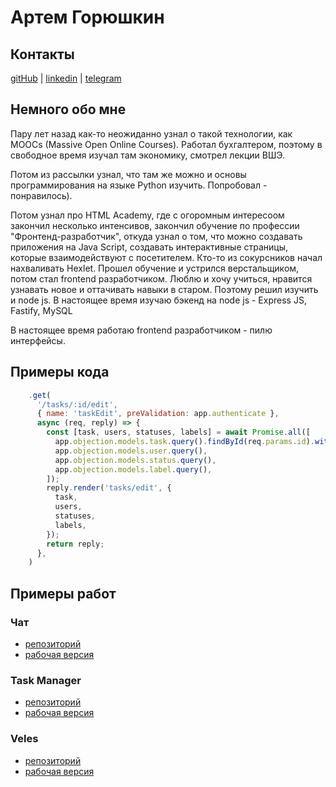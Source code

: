 # Артем Горюшкин

## Контакты

[gitHub](https://github.com/gorushkin) | [linkedin](https://www.linkedin.com/in/gorushkin/) | [telegram](http://t.me/artyomgorushkin)

## Немного обо мне

Пару лет назад как-то неожиданно узнал о такой технологии, как MOOCs (Massive Open Online Courses). Работал бухгалтером, поэтому в свободное время изучал там экономику, смотрел лекции ВШЭ.

Потом из рассылки узнал, что там же можно и основы программирования на языке Python изучить. Попробовал - понравилось).

Потом узнал про HTML Academy, где с огоромным интересоом закончил несколько интенсивов, закончил обучение по профессии "Фронтенд-разработчик", откуда узнал о том, что можно создавать приложения на Java Script, создавать интерактивные страницы, которые взаимодействуют с посетителем. Кто-то из сокурсников начал нахваливать Hexlet. Прошел обучение и устрился верстальщиком, потом стал frontend разработчиком. Люблю и хочу учиться, нравится узнавать новое и оттачивать навыки в старом. Поэтому решил изучить и node js. В настоящее время изучаю бэкенд на node js - Express JS, Fastify, MySQL

В настоящее время работаю frontend разработчиком - пилю интерфейсы.

## Примеры кода

```javascript
    .get(
      '/tasks/:id/edit',
      { name: 'taskEdit', preValidation: app.authenticate },
      async (req, reply) => {
        const [task, users, statuses, labels] = await Promise.all([
          app.objection.models.task.query().findById(req.params.id).withGraphJoined('labels'),
          app.objection.models.user.query(),
          app.objection.models.status.query(),
          app.objection.models.label.query(),
        ]);
        reply.render('tasks/edit', {
          task,
          users,
          statuses,
          labels,
        });
        return reply;
      },
    )
```

## Примеры работ
### Чат

* [репозиторий](https://github.com/gorushkin/frontend-project-lvl1)
* [рабочая версия](https://polar-thicket-77600.herokuapp.com/)

### Task Manager

* [репозиторий](https://github.com/gorushkin/taskmanager)
* [рабочая версия](https://taskmanager-gav.herokuapp.com/)

### Veles

* [репозиторий](https://github.com/gorushkin/veles)
* [рабочая версия](https://gorushkin.github.io/veles/)

